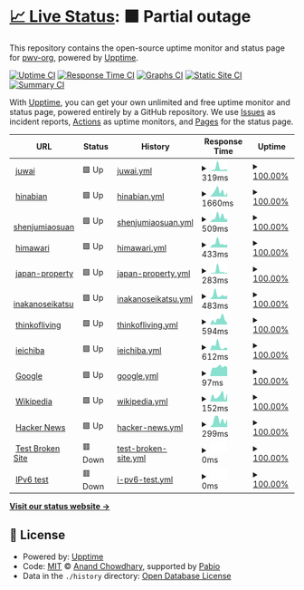 # [📈 Live Status](https://pwv-org.github.io/upptime): <!--live status--> **🟧 Partial outage**

This repository contains the open-source uptime monitor and status page for [pwv-org](https://pwv-org.github.io/upptime), powered by [Upptime](https://github.com/upptime/upptime).

[![Uptime CI](https://github.com/pwv-org/upptime/workflows/Uptime%20CI/badge.svg)](https://github.com/pwv-org/upptime/actions?query=workflow%3A%22Uptime+CI%22)
[![Response Time CI](https://github.com/pwv-org/upptime/workflows/Response%20Time%20CI/badge.svg)](https://github.com/pwv-org/upptime/actions?query=workflow%3A%22Response+Time+CI%22)
[![Graphs CI](https://github.com/pwv-org/upptime/workflows/Graphs%20CI/badge.svg)](https://github.com/pwv-org/upptime/actions?query=workflow%3A%22Graphs+CI%22)
[![Static Site CI](https://github.com/pwv-org/upptime/workflows/Static%20Site%20CI/badge.svg)](https://github.com/pwv-org/upptime/actions?query=workflow%3A%22Static+Site+CI%22)
[![Summary CI](https://github.com/pwv-org/upptime/workflows/Summary%20CI/badge.svg)](https://github.com/pwv-org/upptime/actions?query=workflow%3A%22Summary+CI%22)

With [Upptime](https://upptime.js.org), you can get your own unlimited and free uptime monitor and status page, powered entirely by a GitHub repository. We use [Issues](https://github.com/pwv-org/upptime/issues) as incident reports, [Actions](https://github.com/pwv-org/upptime/actions) as uptime monitors, and [Pages](https://pwv-org.github.io/upptime) for the status page.

<!--start: status pages-->
<!-- This summary is generated by Upptime (https://github.com/upptime/upptime) -->
<!-- Do not edit this manually, your changes will be overwritten -->
<!-- prettier-ignore -->
| URL | Status | History | Response Time | Uptime |
| --- | ------ | ------- | ------------- | ------ |
| <img alt="" src="https://icons.duckduckgo.com/ip3/www-juwai.pwv.one.ico" height="13"> [juwai](https://www-juwai.pwv.one) | 🟩 Up | [juwai.yml](https://github.com/pwv-org/upptime/commits/HEAD/history/juwai.yml) | <details><summary><img alt="Response time graph" src="./graphs/juwai/response-time-week.png" height="20"> 319ms</summary><br><a href="https://pwv-org.github.io/upptime/history/juwai"><img alt="Response time 266" src="https://img.shields.io/endpoint?url=https%3A%2F%2Fraw.githubusercontent.com%2Fpwv-org%2Fupptime%2FHEAD%2Fapi%2Fjuwai%2Fresponse-time.json"></a><br><a href="https://pwv-org.github.io/upptime/history/juwai"><img alt="24-hour response time 177" src="https://img.shields.io/endpoint?url=https%3A%2F%2Fraw.githubusercontent.com%2Fpwv-org%2Fupptime%2FHEAD%2Fapi%2Fjuwai%2Fresponse-time-day.json"></a><br><a href="https://pwv-org.github.io/upptime/history/juwai"><img alt="7-day response time 319" src="https://img.shields.io/endpoint?url=https%3A%2F%2Fraw.githubusercontent.com%2Fpwv-org%2Fupptime%2FHEAD%2Fapi%2Fjuwai%2Fresponse-time-week.json"></a><br><a href="https://pwv-org.github.io/upptime/history/juwai"><img alt="30-day response time 266" src="https://img.shields.io/endpoint?url=https%3A%2F%2Fraw.githubusercontent.com%2Fpwv-org%2Fupptime%2FHEAD%2Fapi%2Fjuwai%2Fresponse-time-month.json"></a><br><a href="https://pwv-org.github.io/upptime/history/juwai"><img alt="1-year response time 266" src="https://img.shields.io/endpoint?url=https%3A%2F%2Fraw.githubusercontent.com%2Fpwv-org%2Fupptime%2FHEAD%2Fapi%2Fjuwai%2Fresponse-time-year.json"></a></details> | <details><summary><a href="https://pwv-org.github.io/upptime/history/juwai">100.00%</a></summary><a href="https://pwv-org.github.io/upptime/history/juwai"><img alt="All-time uptime 100.00%" src="https://img.shields.io/endpoint?url=https%3A%2F%2Fraw.githubusercontent.com%2Fpwv-org%2Fupptime%2FHEAD%2Fapi%2Fjuwai%2Fuptime.json"></a><br><a href="https://pwv-org.github.io/upptime/history/juwai"><img alt="24-hour uptime 100.00%" src="https://img.shields.io/endpoint?url=https%3A%2F%2Fraw.githubusercontent.com%2Fpwv-org%2Fupptime%2FHEAD%2Fapi%2Fjuwai%2Fuptime-day.json"></a><br><a href="https://pwv-org.github.io/upptime/history/juwai"><img alt="7-day uptime 100.00%" src="https://img.shields.io/endpoint?url=https%3A%2F%2Fraw.githubusercontent.com%2Fpwv-org%2Fupptime%2FHEAD%2Fapi%2Fjuwai%2Fuptime-week.json"></a><br><a href="https://pwv-org.github.io/upptime/history/juwai"><img alt="30-day uptime 100.00%" src="https://img.shields.io/endpoint?url=https%3A%2F%2Fraw.githubusercontent.com%2Fpwv-org%2Fupptime%2FHEAD%2Fapi%2Fjuwai%2Fuptime-month.json"></a><br><a href="https://pwv-org.github.io/upptime/history/juwai"><img alt="1-year uptime 100.00%" src="https://img.shields.io/endpoint?url=https%3A%2F%2Fraw.githubusercontent.com%2Fpwv-org%2Fupptime%2FHEAD%2Fapi%2Fjuwai%2Fuptime-year.json"></a></details>
| <img alt="" src="https://icons.duckduckgo.com/ip3/www-hinabian.pwv.one.ico" height="13"> [hinabian](https://www-hinabian.pwv.one) | 🟩 Up | [hinabian.yml](https://github.com/pwv-org/upptime/commits/HEAD/history/hinabian.yml) | <details><summary><img alt="Response time graph" src="./graphs/hinabian/response-time-week.png" height="20"> 1660ms</summary><br><a href="https://pwv-org.github.io/upptime/history/hinabian"><img alt="Response time 2080" src="https://img.shields.io/endpoint?url=https%3A%2F%2Fraw.githubusercontent.com%2Fpwv-org%2Fupptime%2FHEAD%2Fapi%2Fhinabian%2Fresponse-time.json"></a><br><a href="https://pwv-org.github.io/upptime/history/hinabian"><img alt="24-hour response time 1311" src="https://img.shields.io/endpoint?url=https%3A%2F%2Fraw.githubusercontent.com%2Fpwv-org%2Fupptime%2FHEAD%2Fapi%2Fhinabian%2Fresponse-time-day.json"></a><br><a href="https://pwv-org.github.io/upptime/history/hinabian"><img alt="7-day response time 1660" src="https://img.shields.io/endpoint?url=https%3A%2F%2Fraw.githubusercontent.com%2Fpwv-org%2Fupptime%2FHEAD%2Fapi%2Fhinabian%2Fresponse-time-week.json"></a><br><a href="https://pwv-org.github.io/upptime/history/hinabian"><img alt="30-day response time 2080" src="https://img.shields.io/endpoint?url=https%3A%2F%2Fraw.githubusercontent.com%2Fpwv-org%2Fupptime%2FHEAD%2Fapi%2Fhinabian%2Fresponse-time-month.json"></a><br><a href="https://pwv-org.github.io/upptime/history/hinabian"><img alt="1-year response time 2080" src="https://img.shields.io/endpoint?url=https%3A%2F%2Fraw.githubusercontent.com%2Fpwv-org%2Fupptime%2FHEAD%2Fapi%2Fhinabian%2Fresponse-time-year.json"></a></details> | <details><summary><a href="https://pwv-org.github.io/upptime/history/hinabian">100.00%</a></summary><a href="https://pwv-org.github.io/upptime/history/hinabian"><img alt="All-time uptime 100.00%" src="https://img.shields.io/endpoint?url=https%3A%2F%2Fraw.githubusercontent.com%2Fpwv-org%2Fupptime%2FHEAD%2Fapi%2Fhinabian%2Fuptime.json"></a><br><a href="https://pwv-org.github.io/upptime/history/hinabian"><img alt="24-hour uptime 100.00%" src="https://img.shields.io/endpoint?url=https%3A%2F%2Fraw.githubusercontent.com%2Fpwv-org%2Fupptime%2FHEAD%2Fapi%2Fhinabian%2Fuptime-day.json"></a><br><a href="https://pwv-org.github.io/upptime/history/hinabian"><img alt="7-day uptime 100.00%" src="https://img.shields.io/endpoint?url=https%3A%2F%2Fraw.githubusercontent.com%2Fpwv-org%2Fupptime%2FHEAD%2Fapi%2Fhinabian%2Fuptime-week.json"></a><br><a href="https://pwv-org.github.io/upptime/history/hinabian"><img alt="30-day uptime 100.00%" src="https://img.shields.io/endpoint?url=https%3A%2F%2Fraw.githubusercontent.com%2Fpwv-org%2Fupptime%2FHEAD%2Fapi%2Fhinabian%2Fuptime-month.json"></a><br><a href="https://pwv-org.github.io/upptime/history/hinabian"><img alt="1-year uptime 100.00%" src="https://img.shields.io/endpoint?url=https%3A%2F%2Fraw.githubusercontent.com%2Fpwv-org%2Fupptime%2FHEAD%2Fapi%2Fhinabian%2Fuptime-year.json"></a></details>
| <img alt="" src="https://icons.duckduckgo.com/ip3/www-shenjumiaosuan.pwv.one.ico" height="13"> [shenjumiaosuan](https://www-shenjumiaosuan.pwv.one/) | 🟩 Up | [shenjumiaosuan.yml](https://github.com/pwv-org/upptime/commits/HEAD/history/shenjumiaosuan.yml) | <details><summary><img alt="Response time graph" src="./graphs/shenjumiaosuan/response-time-week.png" height="20"> 509ms</summary><br><a href="https://pwv-org.github.io/upptime/history/shenjumiaosuan"><img alt="Response time 464" src="https://img.shields.io/endpoint?url=https%3A%2F%2Fraw.githubusercontent.com%2Fpwv-org%2Fupptime%2FHEAD%2Fapi%2Fshenjumiaosuan%2Fresponse-time.json"></a><br><a href="https://pwv-org.github.io/upptime/history/shenjumiaosuan"><img alt="24-hour response time 318" src="https://img.shields.io/endpoint?url=https%3A%2F%2Fraw.githubusercontent.com%2Fpwv-org%2Fupptime%2FHEAD%2Fapi%2Fshenjumiaosuan%2Fresponse-time-day.json"></a><br><a href="https://pwv-org.github.io/upptime/history/shenjumiaosuan"><img alt="7-day response time 509" src="https://img.shields.io/endpoint?url=https%3A%2F%2Fraw.githubusercontent.com%2Fpwv-org%2Fupptime%2FHEAD%2Fapi%2Fshenjumiaosuan%2Fresponse-time-week.json"></a><br><a href="https://pwv-org.github.io/upptime/history/shenjumiaosuan"><img alt="30-day response time 464" src="https://img.shields.io/endpoint?url=https%3A%2F%2Fraw.githubusercontent.com%2Fpwv-org%2Fupptime%2FHEAD%2Fapi%2Fshenjumiaosuan%2Fresponse-time-month.json"></a><br><a href="https://pwv-org.github.io/upptime/history/shenjumiaosuan"><img alt="1-year response time 464" src="https://img.shields.io/endpoint?url=https%3A%2F%2Fraw.githubusercontent.com%2Fpwv-org%2Fupptime%2FHEAD%2Fapi%2Fshenjumiaosuan%2Fresponse-time-year.json"></a></details> | <details><summary><a href="https://pwv-org.github.io/upptime/history/shenjumiaosuan">100.00%</a></summary><a href="https://pwv-org.github.io/upptime/history/shenjumiaosuan"><img alt="All-time uptime 100.00%" src="https://img.shields.io/endpoint?url=https%3A%2F%2Fraw.githubusercontent.com%2Fpwv-org%2Fupptime%2FHEAD%2Fapi%2Fshenjumiaosuan%2Fuptime.json"></a><br><a href="https://pwv-org.github.io/upptime/history/shenjumiaosuan"><img alt="24-hour uptime 100.00%" src="https://img.shields.io/endpoint?url=https%3A%2F%2Fraw.githubusercontent.com%2Fpwv-org%2Fupptime%2FHEAD%2Fapi%2Fshenjumiaosuan%2Fuptime-day.json"></a><br><a href="https://pwv-org.github.io/upptime/history/shenjumiaosuan"><img alt="7-day uptime 100.00%" src="https://img.shields.io/endpoint?url=https%3A%2F%2Fraw.githubusercontent.com%2Fpwv-org%2Fupptime%2FHEAD%2Fapi%2Fshenjumiaosuan%2Fuptime-week.json"></a><br><a href="https://pwv-org.github.io/upptime/history/shenjumiaosuan"><img alt="30-day uptime 100.00%" src="https://img.shields.io/endpoint?url=https%3A%2F%2Fraw.githubusercontent.com%2Fpwv-org%2Fupptime%2FHEAD%2Fapi%2Fshenjumiaosuan%2Fuptime-month.json"></a><br><a href="https://pwv-org.github.io/upptime/history/shenjumiaosuan"><img alt="1-year uptime 100.00%" src="https://img.shields.io/endpoint?url=https%3A%2F%2Fraw.githubusercontent.com%2Fpwv-org%2Fupptime%2FHEAD%2Fapi%2Fshenjumiaosuan%2Fuptime-year.json"></a></details>
| <img alt="" src="https://icons.duckduckgo.com/ip3/www-himawari-japan.pwv.one.ico" height="13"> [himawari](https://www-himawari-japan.pwv.one/) | 🟩 Up | [himawari.yml](https://github.com/pwv-org/upptime/commits/HEAD/history/himawari.yml) | <details><summary><img alt="Response time graph" src="./graphs/himawari/response-time-week.png" height="20"> 433ms</summary><br><a href="https://pwv-org.github.io/upptime/history/himawari"><img alt="Response time 452" src="https://img.shields.io/endpoint?url=https%3A%2F%2Fraw.githubusercontent.com%2Fpwv-org%2Fupptime%2FHEAD%2Fapi%2Fhimawari%2Fresponse-time.json"></a><br><a href="https://pwv-org.github.io/upptime/history/himawari"><img alt="24-hour response time 336" src="https://img.shields.io/endpoint?url=https%3A%2F%2Fraw.githubusercontent.com%2Fpwv-org%2Fupptime%2FHEAD%2Fapi%2Fhimawari%2Fresponse-time-day.json"></a><br><a href="https://pwv-org.github.io/upptime/history/himawari"><img alt="7-day response time 433" src="https://img.shields.io/endpoint?url=https%3A%2F%2Fraw.githubusercontent.com%2Fpwv-org%2Fupptime%2FHEAD%2Fapi%2Fhimawari%2Fresponse-time-week.json"></a><br><a href="https://pwv-org.github.io/upptime/history/himawari"><img alt="30-day response time 452" src="https://img.shields.io/endpoint?url=https%3A%2F%2Fraw.githubusercontent.com%2Fpwv-org%2Fupptime%2FHEAD%2Fapi%2Fhimawari%2Fresponse-time-month.json"></a><br><a href="https://pwv-org.github.io/upptime/history/himawari"><img alt="1-year response time 452" src="https://img.shields.io/endpoint?url=https%3A%2F%2Fraw.githubusercontent.com%2Fpwv-org%2Fupptime%2FHEAD%2Fapi%2Fhimawari%2Fresponse-time-year.json"></a></details> | <details><summary><a href="https://pwv-org.github.io/upptime/history/himawari">100.00%</a></summary><a href="https://pwv-org.github.io/upptime/history/himawari"><img alt="All-time uptime 100.00%" src="https://img.shields.io/endpoint?url=https%3A%2F%2Fraw.githubusercontent.com%2Fpwv-org%2Fupptime%2FHEAD%2Fapi%2Fhimawari%2Fuptime.json"></a><br><a href="https://pwv-org.github.io/upptime/history/himawari"><img alt="24-hour uptime 100.00%" src="https://img.shields.io/endpoint?url=https%3A%2F%2Fraw.githubusercontent.com%2Fpwv-org%2Fupptime%2FHEAD%2Fapi%2Fhimawari%2Fuptime-day.json"></a><br><a href="https://pwv-org.github.io/upptime/history/himawari"><img alt="7-day uptime 100.00%" src="https://img.shields.io/endpoint?url=https%3A%2F%2Fraw.githubusercontent.com%2Fpwv-org%2Fupptime%2FHEAD%2Fapi%2Fhimawari%2Fuptime-week.json"></a><br><a href="https://pwv-org.github.io/upptime/history/himawari"><img alt="30-day uptime 100.00%" src="https://img.shields.io/endpoint?url=https%3A%2F%2Fraw.githubusercontent.com%2Fpwv-org%2Fupptime%2FHEAD%2Fapi%2Fhimawari%2Fuptime-month.json"></a><br><a href="https://pwv-org.github.io/upptime/history/himawari"><img alt="1-year uptime 100.00%" src="https://img.shields.io/endpoint?url=https%3A%2F%2Fraw.githubusercontent.com%2Fpwv-org%2Fupptime%2FHEAD%2Fapi%2Fhimawari%2Fuptime-year.json"></a></details>
| <img alt="" src="https://icons.duckduckgo.com/ip3/www-japan-property.pwv.one.ico" height="13"> [japan-property](https://www-japan-property.pwv.one/) | 🟩 Up | [japan-property.yml](https://github.com/pwv-org/upptime/commits/HEAD/history/japan-property.yml) | <details><summary><img alt="Response time graph" src="./graphs/japan-property/response-time-week.png" height="20"> 283ms</summary><br><a href="https://pwv-org.github.io/upptime/history/japan-property"><img alt="Response time 333" src="https://img.shields.io/endpoint?url=https%3A%2F%2Fraw.githubusercontent.com%2Fpwv-org%2Fupptime%2FHEAD%2Fapi%2Fjapan-property%2Fresponse-time.json"></a><br><a href="https://pwv-org.github.io/upptime/history/japan-property"><img alt="24-hour response time 93" src="https://img.shields.io/endpoint?url=https%3A%2F%2Fraw.githubusercontent.com%2Fpwv-org%2Fupptime%2FHEAD%2Fapi%2Fjapan-property%2Fresponse-time-day.json"></a><br><a href="https://pwv-org.github.io/upptime/history/japan-property"><img alt="7-day response time 283" src="https://img.shields.io/endpoint?url=https%3A%2F%2Fraw.githubusercontent.com%2Fpwv-org%2Fupptime%2FHEAD%2Fapi%2Fjapan-property%2Fresponse-time-week.json"></a><br><a href="https://pwv-org.github.io/upptime/history/japan-property"><img alt="30-day response time 333" src="https://img.shields.io/endpoint?url=https%3A%2F%2Fraw.githubusercontent.com%2Fpwv-org%2Fupptime%2FHEAD%2Fapi%2Fjapan-property%2Fresponse-time-month.json"></a><br><a href="https://pwv-org.github.io/upptime/history/japan-property"><img alt="1-year response time 333" src="https://img.shields.io/endpoint?url=https%3A%2F%2Fraw.githubusercontent.com%2Fpwv-org%2Fupptime%2FHEAD%2Fapi%2Fjapan-property%2Fresponse-time-year.json"></a></details> | <details><summary><a href="https://pwv-org.github.io/upptime/history/japan-property">100.00%</a></summary><a href="https://pwv-org.github.io/upptime/history/japan-property"><img alt="All-time uptime 100.00%" src="https://img.shields.io/endpoint?url=https%3A%2F%2Fraw.githubusercontent.com%2Fpwv-org%2Fupptime%2FHEAD%2Fapi%2Fjapan-property%2Fuptime.json"></a><br><a href="https://pwv-org.github.io/upptime/history/japan-property"><img alt="24-hour uptime 100.00%" src="https://img.shields.io/endpoint?url=https%3A%2F%2Fraw.githubusercontent.com%2Fpwv-org%2Fupptime%2FHEAD%2Fapi%2Fjapan-property%2Fuptime-day.json"></a><br><a href="https://pwv-org.github.io/upptime/history/japan-property"><img alt="7-day uptime 100.00%" src="https://img.shields.io/endpoint?url=https%3A%2F%2Fraw.githubusercontent.com%2Fpwv-org%2Fupptime%2FHEAD%2Fapi%2Fjapan-property%2Fuptime-week.json"></a><br><a href="https://pwv-org.github.io/upptime/history/japan-property"><img alt="30-day uptime 100.00%" src="https://img.shields.io/endpoint?url=https%3A%2F%2Fraw.githubusercontent.com%2Fpwv-org%2Fupptime%2FHEAD%2Fapi%2Fjapan-property%2Fuptime-month.json"></a><br><a href="https://pwv-org.github.io/upptime/history/japan-property"><img alt="1-year uptime 100.00%" src="https://img.shields.io/endpoint?url=https%3A%2F%2Fraw.githubusercontent.com%2Fpwv-org%2Fupptime%2FHEAD%2Fapi%2Fjapan-property%2Fuptime-year.json"></a></details>
| <img alt="" src="https://icons.duckduckgo.com/ip3/inakanoseikatsu.pwv.one.ico" height="13"> [inakanoseikatsu](https://inakanoseikatsu.pwv.one) | 🟩 Up | [inakanoseikatsu.yml](https://github.com/pwv-org/upptime/commits/HEAD/history/inakanoseikatsu.yml) | <details><summary><img alt="Response time graph" src="./graphs/inakanoseikatsu/response-time-week.png" height="20"> 483ms</summary><br><a href="https://pwv-org.github.io/upptime/history/inakanoseikatsu"><img alt="Response time 484" src="https://img.shields.io/endpoint?url=https%3A%2F%2Fraw.githubusercontent.com%2Fpwv-org%2Fupptime%2FHEAD%2Fapi%2Finakanoseikatsu%2Fresponse-time.json"></a><br><a href="https://pwv-org.github.io/upptime/history/inakanoseikatsu"><img alt="24-hour response time 433" src="https://img.shields.io/endpoint?url=https%3A%2F%2Fraw.githubusercontent.com%2Fpwv-org%2Fupptime%2FHEAD%2Fapi%2Finakanoseikatsu%2Fresponse-time-day.json"></a><br><a href="https://pwv-org.github.io/upptime/history/inakanoseikatsu"><img alt="7-day response time 483" src="https://img.shields.io/endpoint?url=https%3A%2F%2Fraw.githubusercontent.com%2Fpwv-org%2Fupptime%2FHEAD%2Fapi%2Finakanoseikatsu%2Fresponse-time-week.json"></a><br><a href="https://pwv-org.github.io/upptime/history/inakanoseikatsu"><img alt="30-day response time 484" src="https://img.shields.io/endpoint?url=https%3A%2F%2Fraw.githubusercontent.com%2Fpwv-org%2Fupptime%2FHEAD%2Fapi%2Finakanoseikatsu%2Fresponse-time-month.json"></a><br><a href="https://pwv-org.github.io/upptime/history/inakanoseikatsu"><img alt="1-year response time 484" src="https://img.shields.io/endpoint?url=https%3A%2F%2Fraw.githubusercontent.com%2Fpwv-org%2Fupptime%2FHEAD%2Fapi%2Finakanoseikatsu%2Fresponse-time-year.json"></a></details> | <details><summary><a href="https://pwv-org.github.io/upptime/history/inakanoseikatsu">100.00%</a></summary><a href="https://pwv-org.github.io/upptime/history/inakanoseikatsu"><img alt="All-time uptime 100.00%" src="https://img.shields.io/endpoint?url=https%3A%2F%2Fraw.githubusercontent.com%2Fpwv-org%2Fupptime%2FHEAD%2Fapi%2Finakanoseikatsu%2Fuptime.json"></a><br><a href="https://pwv-org.github.io/upptime/history/inakanoseikatsu"><img alt="24-hour uptime 100.00%" src="https://img.shields.io/endpoint?url=https%3A%2F%2Fraw.githubusercontent.com%2Fpwv-org%2Fupptime%2FHEAD%2Fapi%2Finakanoseikatsu%2Fuptime-day.json"></a><br><a href="https://pwv-org.github.io/upptime/history/inakanoseikatsu"><img alt="7-day uptime 100.00%" src="https://img.shields.io/endpoint?url=https%3A%2F%2Fraw.githubusercontent.com%2Fpwv-org%2Fupptime%2FHEAD%2Fapi%2Finakanoseikatsu%2Fuptime-week.json"></a><br><a href="https://pwv-org.github.io/upptime/history/inakanoseikatsu"><img alt="30-day uptime 100.00%" src="https://img.shields.io/endpoint?url=https%3A%2F%2Fraw.githubusercontent.com%2Fpwv-org%2Fupptime%2FHEAD%2Fapi%2Finakanoseikatsu%2Fuptime-month.json"></a><br><a href="https://pwv-org.github.io/upptime/history/inakanoseikatsu"><img alt="1-year uptime 100.00%" src="https://img.shields.io/endpoint?url=https%3A%2F%2Fraw.githubusercontent.com%2Fpwv-org%2Fupptime%2FHEAD%2Fapi%2Finakanoseikatsu%2Fuptime-year.json"></a></details>
| <img alt="" src="https://icons.duckduckgo.com/ip3/thinkofliving.pwv.one.ico" height="13"> [thinkofliving](https://thinkofliving.pwv.one) | 🟩 Up | [thinkofliving.yml](https://github.com/pwv-org/upptime/commits/HEAD/history/thinkofliving.yml) | <details><summary><img alt="Response time graph" src="./graphs/thinkofliving/response-time-week.png" height="20"> 594ms</summary><br><a href="https://pwv-org.github.io/upptime/history/thinkofliving"><img alt="Response time 592" src="https://img.shields.io/endpoint?url=https%3A%2F%2Fraw.githubusercontent.com%2Fpwv-org%2Fupptime%2FHEAD%2Fapi%2Fthinkofliving%2Fresponse-time.json"></a><br><a href="https://pwv-org.github.io/upptime/history/thinkofliving"><img alt="24-hour response time 142" src="https://img.shields.io/endpoint?url=https%3A%2F%2Fraw.githubusercontent.com%2Fpwv-org%2Fupptime%2FHEAD%2Fapi%2Fthinkofliving%2Fresponse-time-day.json"></a><br><a href="https://pwv-org.github.io/upptime/history/thinkofliving"><img alt="7-day response time 594" src="https://img.shields.io/endpoint?url=https%3A%2F%2Fraw.githubusercontent.com%2Fpwv-org%2Fupptime%2FHEAD%2Fapi%2Fthinkofliving%2Fresponse-time-week.json"></a><br><a href="https://pwv-org.github.io/upptime/history/thinkofliving"><img alt="30-day response time 592" src="https://img.shields.io/endpoint?url=https%3A%2F%2Fraw.githubusercontent.com%2Fpwv-org%2Fupptime%2FHEAD%2Fapi%2Fthinkofliving%2Fresponse-time-month.json"></a><br><a href="https://pwv-org.github.io/upptime/history/thinkofliving"><img alt="1-year response time 592" src="https://img.shields.io/endpoint?url=https%3A%2F%2Fraw.githubusercontent.com%2Fpwv-org%2Fupptime%2FHEAD%2Fapi%2Fthinkofliving%2Fresponse-time-year.json"></a></details> | <details><summary><a href="https://pwv-org.github.io/upptime/history/thinkofliving">100.00%</a></summary><a href="https://pwv-org.github.io/upptime/history/thinkofliving"><img alt="All-time uptime 100.00%" src="https://img.shields.io/endpoint?url=https%3A%2F%2Fraw.githubusercontent.com%2Fpwv-org%2Fupptime%2FHEAD%2Fapi%2Fthinkofliving%2Fuptime.json"></a><br><a href="https://pwv-org.github.io/upptime/history/thinkofliving"><img alt="24-hour uptime 100.00%" src="https://img.shields.io/endpoint?url=https%3A%2F%2Fraw.githubusercontent.com%2Fpwv-org%2Fupptime%2FHEAD%2Fapi%2Fthinkofliving%2Fuptime-day.json"></a><br><a href="https://pwv-org.github.io/upptime/history/thinkofliving"><img alt="7-day uptime 100.00%" src="https://img.shields.io/endpoint?url=https%3A%2F%2Fraw.githubusercontent.com%2Fpwv-org%2Fupptime%2FHEAD%2Fapi%2Fthinkofliving%2Fuptime-week.json"></a><br><a href="https://pwv-org.github.io/upptime/history/thinkofliving"><img alt="30-day uptime 100.00%" src="https://img.shields.io/endpoint?url=https%3A%2F%2Fraw.githubusercontent.com%2Fpwv-org%2Fupptime%2FHEAD%2Fapi%2Fthinkofliving%2Fuptime-month.json"></a><br><a href="https://pwv-org.github.io/upptime/history/thinkofliving"><img alt="1-year uptime 100.00%" src="https://img.shields.io/endpoint?url=https%3A%2F%2Fraw.githubusercontent.com%2Fpwv-org%2Fupptime%2FHEAD%2Fapi%2Fthinkofliving%2Fuptime-year.json"></a></details>
| <img alt="" src="https://icons.duckduckgo.com/ip3/www-ieichiba.pwv.one.ico" height="13"> [ieichiba](https://www-ieichiba.pwv.one) | 🟩 Up | [ieichiba.yml](https://github.com/pwv-org/upptime/commits/HEAD/history/ieichiba.yml) | <details><summary><img alt="Response time graph" src="./graphs/ieichiba/response-time-week.png" height="20"> 612ms</summary><br><a href="https://pwv-org.github.io/upptime/history/ieichiba"><img alt="Response time 709" src="https://img.shields.io/endpoint?url=https%3A%2F%2Fraw.githubusercontent.com%2Fpwv-org%2Fupptime%2FHEAD%2Fapi%2Fieichiba%2Fresponse-time.json"></a><br><a href="https://pwv-org.github.io/upptime/history/ieichiba"><img alt="24-hour response time 329" src="https://img.shields.io/endpoint?url=https%3A%2F%2Fraw.githubusercontent.com%2Fpwv-org%2Fupptime%2FHEAD%2Fapi%2Fieichiba%2Fresponse-time-day.json"></a><br><a href="https://pwv-org.github.io/upptime/history/ieichiba"><img alt="7-day response time 612" src="https://img.shields.io/endpoint?url=https%3A%2F%2Fraw.githubusercontent.com%2Fpwv-org%2Fupptime%2FHEAD%2Fapi%2Fieichiba%2Fresponse-time-week.json"></a><br><a href="https://pwv-org.github.io/upptime/history/ieichiba"><img alt="30-day response time 709" src="https://img.shields.io/endpoint?url=https%3A%2F%2Fraw.githubusercontent.com%2Fpwv-org%2Fupptime%2FHEAD%2Fapi%2Fieichiba%2Fresponse-time-month.json"></a><br><a href="https://pwv-org.github.io/upptime/history/ieichiba"><img alt="1-year response time 709" src="https://img.shields.io/endpoint?url=https%3A%2F%2Fraw.githubusercontent.com%2Fpwv-org%2Fupptime%2FHEAD%2Fapi%2Fieichiba%2Fresponse-time-year.json"></a></details> | <details><summary><a href="https://pwv-org.github.io/upptime/history/ieichiba">100.00%</a></summary><a href="https://pwv-org.github.io/upptime/history/ieichiba"><img alt="All-time uptime 100.00%" src="https://img.shields.io/endpoint?url=https%3A%2F%2Fraw.githubusercontent.com%2Fpwv-org%2Fupptime%2FHEAD%2Fapi%2Fieichiba%2Fuptime.json"></a><br><a href="https://pwv-org.github.io/upptime/history/ieichiba"><img alt="24-hour uptime 100.00%" src="https://img.shields.io/endpoint?url=https%3A%2F%2Fraw.githubusercontent.com%2Fpwv-org%2Fupptime%2FHEAD%2Fapi%2Fieichiba%2Fuptime-day.json"></a><br><a href="https://pwv-org.github.io/upptime/history/ieichiba"><img alt="7-day uptime 100.00%" src="https://img.shields.io/endpoint?url=https%3A%2F%2Fraw.githubusercontent.com%2Fpwv-org%2Fupptime%2FHEAD%2Fapi%2Fieichiba%2Fuptime-week.json"></a><br><a href="https://pwv-org.github.io/upptime/history/ieichiba"><img alt="30-day uptime 100.00%" src="https://img.shields.io/endpoint?url=https%3A%2F%2Fraw.githubusercontent.com%2Fpwv-org%2Fupptime%2FHEAD%2Fapi%2Fieichiba%2Fuptime-month.json"></a><br><a href="https://pwv-org.github.io/upptime/history/ieichiba"><img alt="1-year uptime 100.00%" src="https://img.shields.io/endpoint?url=https%3A%2F%2Fraw.githubusercontent.com%2Fpwv-org%2Fupptime%2FHEAD%2Fapi%2Fieichiba%2Fuptime-year.json"></a></details>
| <img alt="" src="https://icons.duckduckgo.com/ip3/www.google.com.ico" height="13"> [Google](https://www.google.com) | 🟩 Up | [google.yml](https://github.com/pwv-org/upptime/commits/HEAD/history/google.yml) | <details><summary><img alt="Response time graph" src="./graphs/google/response-time-week.png" height="20"> 97ms</summary><br><a href="https://pwv-org.github.io/upptime/history/google"><img alt="Response time 96" src="https://img.shields.io/endpoint?url=https%3A%2F%2Fraw.githubusercontent.com%2Fpwv-org%2Fupptime%2FHEAD%2Fapi%2Fgoogle%2Fresponse-time.json"></a><br><a href="https://pwv-org.github.io/upptime/history/google"><img alt="24-hour response time 93" src="https://img.shields.io/endpoint?url=https%3A%2F%2Fraw.githubusercontent.com%2Fpwv-org%2Fupptime%2FHEAD%2Fapi%2Fgoogle%2Fresponse-time-day.json"></a><br><a href="https://pwv-org.github.io/upptime/history/google"><img alt="7-day response time 97" src="https://img.shields.io/endpoint?url=https%3A%2F%2Fraw.githubusercontent.com%2Fpwv-org%2Fupptime%2FHEAD%2Fapi%2Fgoogle%2Fresponse-time-week.json"></a><br><a href="https://pwv-org.github.io/upptime/history/google"><img alt="30-day response time 96" src="https://img.shields.io/endpoint?url=https%3A%2F%2Fraw.githubusercontent.com%2Fpwv-org%2Fupptime%2FHEAD%2Fapi%2Fgoogle%2Fresponse-time-month.json"></a><br><a href="https://pwv-org.github.io/upptime/history/google"><img alt="1-year response time 96" src="https://img.shields.io/endpoint?url=https%3A%2F%2Fraw.githubusercontent.com%2Fpwv-org%2Fupptime%2FHEAD%2Fapi%2Fgoogle%2Fresponse-time-year.json"></a></details> | <details><summary><a href="https://pwv-org.github.io/upptime/history/google">100.00%</a></summary><a href="https://pwv-org.github.io/upptime/history/google"><img alt="All-time uptime 100.00%" src="https://img.shields.io/endpoint?url=https%3A%2F%2Fraw.githubusercontent.com%2Fpwv-org%2Fupptime%2FHEAD%2Fapi%2Fgoogle%2Fuptime.json"></a><br><a href="https://pwv-org.github.io/upptime/history/google"><img alt="24-hour uptime 100.00%" src="https://img.shields.io/endpoint?url=https%3A%2F%2Fraw.githubusercontent.com%2Fpwv-org%2Fupptime%2FHEAD%2Fapi%2Fgoogle%2Fuptime-day.json"></a><br><a href="https://pwv-org.github.io/upptime/history/google"><img alt="7-day uptime 100.00%" src="https://img.shields.io/endpoint?url=https%3A%2F%2Fraw.githubusercontent.com%2Fpwv-org%2Fupptime%2FHEAD%2Fapi%2Fgoogle%2Fuptime-week.json"></a><br><a href="https://pwv-org.github.io/upptime/history/google"><img alt="30-day uptime 100.00%" src="https://img.shields.io/endpoint?url=https%3A%2F%2Fraw.githubusercontent.com%2Fpwv-org%2Fupptime%2FHEAD%2Fapi%2Fgoogle%2Fuptime-month.json"></a><br><a href="https://pwv-org.github.io/upptime/history/google"><img alt="1-year uptime 100.00%" src="https://img.shields.io/endpoint?url=https%3A%2F%2Fraw.githubusercontent.com%2Fpwv-org%2Fupptime%2FHEAD%2Fapi%2Fgoogle%2Fuptime-year.json"></a></details>
| <img alt="" src="https://icons.duckduckgo.com/ip3/en.wikipedia.org.ico" height="13"> [Wikipedia](https://en.wikipedia.org) | 🟩 Up | [wikipedia.yml](https://github.com/pwv-org/upptime/commits/HEAD/history/wikipedia.yml) | <details><summary><img alt="Response time graph" src="./graphs/wikipedia/response-time-week.png" height="20"> 152ms</summary><br><a href="https://pwv-org.github.io/upptime/history/wikipedia"><img alt="Response time 124" src="https://img.shields.io/endpoint?url=https%3A%2F%2Fraw.githubusercontent.com%2Fpwv-org%2Fupptime%2FHEAD%2Fapi%2Fwikipedia%2Fresponse-time.json"></a><br><a href="https://pwv-org.github.io/upptime/history/wikipedia"><img alt="24-hour response time 213" src="https://img.shields.io/endpoint?url=https%3A%2F%2Fraw.githubusercontent.com%2Fpwv-org%2Fupptime%2FHEAD%2Fapi%2Fwikipedia%2Fresponse-time-day.json"></a><br><a href="https://pwv-org.github.io/upptime/history/wikipedia"><img alt="7-day response time 152" src="https://img.shields.io/endpoint?url=https%3A%2F%2Fraw.githubusercontent.com%2Fpwv-org%2Fupptime%2FHEAD%2Fapi%2Fwikipedia%2Fresponse-time-week.json"></a><br><a href="https://pwv-org.github.io/upptime/history/wikipedia"><img alt="30-day response time 124" src="https://img.shields.io/endpoint?url=https%3A%2F%2Fraw.githubusercontent.com%2Fpwv-org%2Fupptime%2FHEAD%2Fapi%2Fwikipedia%2Fresponse-time-month.json"></a><br><a href="https://pwv-org.github.io/upptime/history/wikipedia"><img alt="1-year response time 124" src="https://img.shields.io/endpoint?url=https%3A%2F%2Fraw.githubusercontent.com%2Fpwv-org%2Fupptime%2FHEAD%2Fapi%2Fwikipedia%2Fresponse-time-year.json"></a></details> | <details><summary><a href="https://pwv-org.github.io/upptime/history/wikipedia">100.00%</a></summary><a href="https://pwv-org.github.io/upptime/history/wikipedia"><img alt="All-time uptime 100.00%" src="https://img.shields.io/endpoint?url=https%3A%2F%2Fraw.githubusercontent.com%2Fpwv-org%2Fupptime%2FHEAD%2Fapi%2Fwikipedia%2Fuptime.json"></a><br><a href="https://pwv-org.github.io/upptime/history/wikipedia"><img alt="24-hour uptime 100.00%" src="https://img.shields.io/endpoint?url=https%3A%2F%2Fraw.githubusercontent.com%2Fpwv-org%2Fupptime%2FHEAD%2Fapi%2Fwikipedia%2Fuptime-day.json"></a><br><a href="https://pwv-org.github.io/upptime/history/wikipedia"><img alt="7-day uptime 100.00%" src="https://img.shields.io/endpoint?url=https%3A%2F%2Fraw.githubusercontent.com%2Fpwv-org%2Fupptime%2FHEAD%2Fapi%2Fwikipedia%2Fuptime-week.json"></a><br><a href="https://pwv-org.github.io/upptime/history/wikipedia"><img alt="30-day uptime 100.00%" src="https://img.shields.io/endpoint?url=https%3A%2F%2Fraw.githubusercontent.com%2Fpwv-org%2Fupptime%2FHEAD%2Fapi%2Fwikipedia%2Fuptime-month.json"></a><br><a href="https://pwv-org.github.io/upptime/history/wikipedia"><img alt="1-year uptime 100.00%" src="https://img.shields.io/endpoint?url=https%3A%2F%2Fraw.githubusercontent.com%2Fpwv-org%2Fupptime%2FHEAD%2Fapi%2Fwikipedia%2Fuptime-year.json"></a></details>
| <img alt="" src="https://icons.duckduckgo.com/ip3/news.ycombinator.com.ico" height="13"> [Hacker News](https://news.ycombinator.com) | 🟩 Up | [hacker-news.yml](https://github.com/pwv-org/upptime/commits/HEAD/history/hacker-news.yml) | <details><summary><img alt="Response time graph" src="./graphs/hacker-news/response-time-week.png" height="20"> 299ms</summary><br><a href="https://pwv-org.github.io/upptime/history/hacker-news"><img alt="Response time 352" src="https://img.shields.io/endpoint?url=https%3A%2F%2Fraw.githubusercontent.com%2Fpwv-org%2Fupptime%2FHEAD%2Fapi%2Fhacker-news%2Fresponse-time.json"></a><br><a href="https://pwv-org.github.io/upptime/history/hacker-news"><img alt="24-hour response time 347" src="https://img.shields.io/endpoint?url=https%3A%2F%2Fraw.githubusercontent.com%2Fpwv-org%2Fupptime%2FHEAD%2Fapi%2Fhacker-news%2Fresponse-time-day.json"></a><br><a href="https://pwv-org.github.io/upptime/history/hacker-news"><img alt="7-day response time 299" src="https://img.shields.io/endpoint?url=https%3A%2F%2Fraw.githubusercontent.com%2Fpwv-org%2Fupptime%2FHEAD%2Fapi%2Fhacker-news%2Fresponse-time-week.json"></a><br><a href="https://pwv-org.github.io/upptime/history/hacker-news"><img alt="30-day response time 352" src="https://img.shields.io/endpoint?url=https%3A%2F%2Fraw.githubusercontent.com%2Fpwv-org%2Fupptime%2FHEAD%2Fapi%2Fhacker-news%2Fresponse-time-month.json"></a><br><a href="https://pwv-org.github.io/upptime/history/hacker-news"><img alt="1-year response time 352" src="https://img.shields.io/endpoint?url=https%3A%2F%2Fraw.githubusercontent.com%2Fpwv-org%2Fupptime%2FHEAD%2Fapi%2Fhacker-news%2Fresponse-time-year.json"></a></details> | <details><summary><a href="https://pwv-org.github.io/upptime/history/hacker-news">100.00%</a></summary><a href="https://pwv-org.github.io/upptime/history/hacker-news"><img alt="All-time uptime 100.00%" src="https://img.shields.io/endpoint?url=https%3A%2F%2Fraw.githubusercontent.com%2Fpwv-org%2Fupptime%2FHEAD%2Fapi%2Fhacker-news%2Fuptime.json"></a><br><a href="https://pwv-org.github.io/upptime/history/hacker-news"><img alt="24-hour uptime 100.00%" src="https://img.shields.io/endpoint?url=https%3A%2F%2Fraw.githubusercontent.com%2Fpwv-org%2Fupptime%2FHEAD%2Fapi%2Fhacker-news%2Fuptime-day.json"></a><br><a href="https://pwv-org.github.io/upptime/history/hacker-news"><img alt="7-day uptime 100.00%" src="https://img.shields.io/endpoint?url=https%3A%2F%2Fraw.githubusercontent.com%2Fpwv-org%2Fupptime%2FHEAD%2Fapi%2Fhacker-news%2Fuptime-week.json"></a><br><a href="https://pwv-org.github.io/upptime/history/hacker-news"><img alt="30-day uptime 100.00%" src="https://img.shields.io/endpoint?url=https%3A%2F%2Fraw.githubusercontent.com%2Fpwv-org%2Fupptime%2FHEAD%2Fapi%2Fhacker-news%2Fuptime-month.json"></a><br><a href="https://pwv-org.github.io/upptime/history/hacker-news"><img alt="1-year uptime 100.00%" src="https://img.shields.io/endpoint?url=https%3A%2F%2Fraw.githubusercontent.com%2Fpwv-org%2Fupptime%2FHEAD%2Fapi%2Fhacker-news%2Fuptime-year.json"></a></details>
| <img alt="" src="https://icons.duckduckgo.com/ip3/thissitedoesnotexist.koj.co.ico" height="13"> [Test Broken Site](https://thissitedoesnotexist.koj.co) | 🟥 Down | [test-broken-site.yml](https://github.com/pwv-org/upptime/commits/HEAD/history/test-broken-site.yml) | <details><summary><img alt="Response time graph" src="./graphs/test-broken-site/response-time-week.png" height="20"> 0ms</summary><br><a href="https://pwv-org.github.io/upptime/history/test-broken-site"><img alt="Response time 0" src="https://img.shields.io/endpoint?url=https%3A%2F%2Fraw.githubusercontent.com%2Fpwv-org%2Fupptime%2FHEAD%2Fapi%2Ftest-broken-site%2Fresponse-time.json"></a><br><a href="https://pwv-org.github.io/upptime/history/test-broken-site"><img alt="24-hour response time 0" src="https://img.shields.io/endpoint?url=https%3A%2F%2Fraw.githubusercontent.com%2Fpwv-org%2Fupptime%2FHEAD%2Fapi%2Ftest-broken-site%2Fresponse-time-day.json"></a><br><a href="https://pwv-org.github.io/upptime/history/test-broken-site"><img alt="7-day response time 0" src="https://img.shields.io/endpoint?url=https%3A%2F%2Fraw.githubusercontent.com%2Fpwv-org%2Fupptime%2FHEAD%2Fapi%2Ftest-broken-site%2Fresponse-time-week.json"></a><br><a href="https://pwv-org.github.io/upptime/history/test-broken-site"><img alt="30-day response time 0" src="https://img.shields.io/endpoint?url=https%3A%2F%2Fraw.githubusercontent.com%2Fpwv-org%2Fupptime%2FHEAD%2Fapi%2Ftest-broken-site%2Fresponse-time-month.json"></a><br><a href="https://pwv-org.github.io/upptime/history/test-broken-site"><img alt="1-year response time 0" src="https://img.shields.io/endpoint?url=https%3A%2F%2Fraw.githubusercontent.com%2Fpwv-org%2Fupptime%2FHEAD%2Fapi%2Ftest-broken-site%2Fresponse-time-year.json"></a></details> | <details><summary><a href="https://pwv-org.github.io/upptime/history/test-broken-site">100.00%</a></summary><a href="https://pwv-org.github.io/upptime/history/test-broken-site"><img alt="All-time uptime 100.00%" src="https://img.shields.io/endpoint?url=https%3A%2F%2Fraw.githubusercontent.com%2Fpwv-org%2Fupptime%2FHEAD%2Fapi%2Ftest-broken-site%2Fuptime.json"></a><br><a href="https://pwv-org.github.io/upptime/history/test-broken-site"><img alt="24-hour uptime 100.00%" src="https://img.shields.io/endpoint?url=https%3A%2F%2Fraw.githubusercontent.com%2Fpwv-org%2Fupptime%2FHEAD%2Fapi%2Ftest-broken-site%2Fuptime-day.json"></a><br><a href="https://pwv-org.github.io/upptime/history/test-broken-site"><img alt="7-day uptime 100.00%" src="https://img.shields.io/endpoint?url=https%3A%2F%2Fraw.githubusercontent.com%2Fpwv-org%2Fupptime%2FHEAD%2Fapi%2Ftest-broken-site%2Fuptime-week.json"></a><br><a href="https://pwv-org.github.io/upptime/history/test-broken-site"><img alt="30-day uptime 100.00%" src="https://img.shields.io/endpoint?url=https%3A%2F%2Fraw.githubusercontent.com%2Fpwv-org%2Fupptime%2FHEAD%2Fapi%2Ftest-broken-site%2Fuptime-month.json"></a><br><a href="https://pwv-org.github.io/upptime/history/test-broken-site"><img alt="1-year uptime 100.00%" src="https://img.shields.io/endpoint?url=https%3A%2F%2Fraw.githubusercontent.com%2Fpwv-org%2Fupptime%2FHEAD%2Fapi%2Ftest-broken-site%2Fuptime-year.json"></a></details>
| <img alt="" src="https://icons.duckduckgo.com/ip3/null.ico" height="13"> [IPv6 test](forwardemail.net) | 🟥 Down | [i-pv6-test.yml](https://github.com/pwv-org/upptime/commits/HEAD/history/i-pv6-test.yml) | <details><summary><img alt="Response time graph" src="./graphs/i-pv6-test/response-time-week.png" height="20"> 0ms</summary><br><a href="https://pwv-org.github.io/upptime/history/i-pv6-test"><img alt="Response time 0" src="https://img.shields.io/endpoint?url=https%3A%2F%2Fraw.githubusercontent.com%2Fpwv-org%2Fupptime%2FHEAD%2Fapi%2Fi-pv6-test%2Fresponse-time.json"></a><br><a href="https://pwv-org.github.io/upptime/history/i-pv6-test"><img alt="24-hour response time 0" src="https://img.shields.io/endpoint?url=https%3A%2F%2Fraw.githubusercontent.com%2Fpwv-org%2Fupptime%2FHEAD%2Fapi%2Fi-pv6-test%2Fresponse-time-day.json"></a><br><a href="https://pwv-org.github.io/upptime/history/i-pv6-test"><img alt="7-day response time 0" src="https://img.shields.io/endpoint?url=https%3A%2F%2Fraw.githubusercontent.com%2Fpwv-org%2Fupptime%2FHEAD%2Fapi%2Fi-pv6-test%2Fresponse-time-week.json"></a><br><a href="https://pwv-org.github.io/upptime/history/i-pv6-test"><img alt="30-day response time 0" src="https://img.shields.io/endpoint?url=https%3A%2F%2Fraw.githubusercontent.com%2Fpwv-org%2Fupptime%2FHEAD%2Fapi%2Fi-pv6-test%2Fresponse-time-month.json"></a><br><a href="https://pwv-org.github.io/upptime/history/i-pv6-test"><img alt="1-year response time 0" src="https://img.shields.io/endpoint?url=https%3A%2F%2Fraw.githubusercontent.com%2Fpwv-org%2Fupptime%2FHEAD%2Fapi%2Fi-pv6-test%2Fresponse-time-year.json"></a></details> | <details><summary><a href="https://pwv-org.github.io/upptime/history/i-pv6-test">100.00%</a></summary><a href="https://pwv-org.github.io/upptime/history/i-pv6-test"><img alt="All-time uptime 100.00%" src="https://img.shields.io/endpoint?url=https%3A%2F%2Fraw.githubusercontent.com%2Fpwv-org%2Fupptime%2FHEAD%2Fapi%2Fi-pv6-test%2Fuptime.json"></a><br><a href="https://pwv-org.github.io/upptime/history/i-pv6-test"><img alt="24-hour uptime 100.00%" src="https://img.shields.io/endpoint?url=https%3A%2F%2Fraw.githubusercontent.com%2Fpwv-org%2Fupptime%2FHEAD%2Fapi%2Fi-pv6-test%2Fuptime-day.json"></a><br><a href="https://pwv-org.github.io/upptime/history/i-pv6-test"><img alt="7-day uptime 100.00%" src="https://img.shields.io/endpoint?url=https%3A%2F%2Fraw.githubusercontent.com%2Fpwv-org%2Fupptime%2FHEAD%2Fapi%2Fi-pv6-test%2Fuptime-week.json"></a><br><a href="https://pwv-org.github.io/upptime/history/i-pv6-test"><img alt="30-day uptime 100.00%" src="https://img.shields.io/endpoint?url=https%3A%2F%2Fraw.githubusercontent.com%2Fpwv-org%2Fupptime%2FHEAD%2Fapi%2Fi-pv6-test%2Fuptime-month.json"></a><br><a href="https://pwv-org.github.io/upptime/history/i-pv6-test"><img alt="1-year uptime 100.00%" src="https://img.shields.io/endpoint?url=https%3A%2F%2Fraw.githubusercontent.com%2Fpwv-org%2Fupptime%2FHEAD%2Fapi%2Fi-pv6-test%2Fuptime-year.json"></a></details>

<!--end: status pages-->

[**Visit our status website →**](https://pwv-org.github.io/upptime)

## 📄 License

- Powered by: [Upptime](https://github.com/upptime/upptime)
- Code: [MIT](./LICENSE) © [Anand Chowdhary](https://anandchowdhary.com), supported by [Pabio](https://pabio.com)
- Data in the `./history` directory: [Open Database License](https://opendatacommons.org/licenses/odbl/1-0/)
